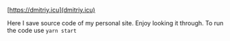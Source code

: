 [https://dmitriy.icu](dmitriy.icu)

Here I save source code of my personal site. Enjoy looking it through.
To run the code use 
`yarn start`

